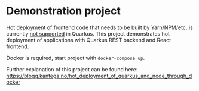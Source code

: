 # Demonstration project
Hot deployment of frontend code that needs to be built by Yarn/NPM/etc. is currently
[not supported](https://github.com/quarkusio/quarkus/issues/588) in Quarkus.
This project demonstrates hot deployment of applications with Quarkus REST backend and React frontend.

Docker is required, start project with `docker-compose up`.

Further explanation of this project can be found here: https://blogg.kantega.no/hot_deployment_of_quarkus_and_node_through_docker